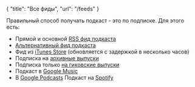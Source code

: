 {
   "title": "Все фиды",
   "url": "/feeds"
}

Правильный способ получать подкаст - это по подписке. Для этого есть:

- Прямой и основной [RSS фид подкаста](http://feeds.rucast.net/radio-t)
- [Альтернативный фид подкаста](https://radio-t.com/podcast.rss)
- Фид из [iTunes Store](http://phobos.apple.com/WebObjects/MZStore.woa/wa/viewPodcast?id=256504435) (обновляется с задержкой в несколько часов)
- Подписка на [архивные выпуски](https://radio-t.com/podcast-archives.rss)
- Подписка только [на гиковские выпуски](http://feeds.rucast.net/radio-t-special)
- Подкаст в [Google Music](https://play.google.com/music/m/Ivrwbk7epyisvafnu45f3zp57oi?t=-)
- В [Google Podcasts](https://www.google.com/podcasts?feed=aHR0cDovL2ZlZWRzLmZlZWRidXJuZXIuY29tL3JhZGlvLXQ%3D)
  Подкаст на [Spotify](https://open.spotify.com/show/30bhUtGOjPlzIbDKuErRq4?si=0B-dMAX7T0We92F7MqfG2A)
